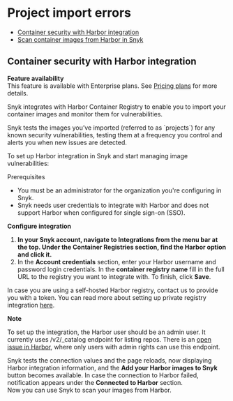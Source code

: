 # Project import errors

* [ Container security with Harbor integration](https://github.com/snyk/user-docs/tree/47fd9f2f147240c5e52bc9f7ae8343ab5a8fa0d8/hc/en-us/articles/360018401678-Container-security-with-Harbor-integration/README.md)
* [ Scan container images from Harbor in Snyk](https://github.com/snyk/user-docs/tree/47fd9f2f147240c5e52bc9f7ae8343ab5a8fa0d8/hc/en-us/articles/360018439098-Scan-container-images-from-Harbor-in-Snyk/README.md)

## Container security with Harbor integration

**Feature availability**  
This feature is available with Enterprise plans. See [Pricing plans](https://snyk.io/plans/) for more details.

Snyk integrates with Harbor Container Registry to enable you to import your container images and monitor them for vulnerabilities.

Snyk tests the images you’ve imported \(referred to as \`projects\`\) for any known security vulnerabilities, testing them at a frequency you control and alerts you when new issues are detected.

To set up Harbor integration in Snyk and start managing image vulnerabilities:

Prerequisites

* You must be an administrator for the organization you're configuring in Snyk.
* Snyk needs user credentials to integrate with Harbor and does not support Harbor when configured for single sign-on \(SSO\).

**Configure integration**

1. **In your Snyk account, navigate to Integrations from the menu bar at the top. Under the Container Registries section, find the Harbor option and click it.**
2. In the **Account credentials** section, enter your Harbor username and password login credentials. In the **container registry name** fill in the full URL to the registry you want to integrate with. To finish, click **Save**.  

In case you are using a self-hosted Harbor registry, contact us to provide you with a token. You can read more about setting up private registry integration [here](https://support.snyk.io/hc/en-us/articles/360017040957).

**Note**

To set up the integration, the Harbor user should be an admin user. It currently uses /v2/\_catalog endpoint for listing repos. There is an [open issue in Harbor](https://github.com/goharbor/harbor/issues/6784), where only users with admin rights can use this endpoint.

Snyk tests the connection values and the page reloads, now displaying Harbor integration information, and the **Add your Harbor images to Snyk** button becomes available. In case the connection to Harbor failed, notification appears under the **Connected to Harbor** section.  
Now you can use Snyk to scan your images from Harbor.

